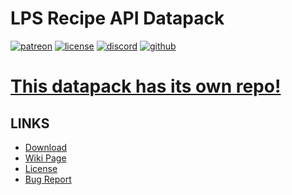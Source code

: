 # LPS Recipe API Datapack

[![patreon](https://img.shields.io/endpoint?url=https%3A%2F%2Fraw.githubusercontent.com%2Flegopitstop%2Fwebsite-files%2Fmain%2Fshields.io%2Fpatreon.json)](https://www.patreon.com/Legopitstop "Go to patreon")
[![license](https://img.shields.io/endpoint?url=https%3A%2F%2Fraw.githubusercontent.com%2Flegopitstop%2Fwebsite-files%2Fmain%2Fshields.io%2Flicense.json)](https://legopitstop.weebly.com/legopitstops-common-license-v2.html "Go to legopitstop.weebly.com")
[![discord](https://img.shields.io/discord/479902284810027008)](https://legopitstop.weebly.com/discord.html "Go to legopitstop.weebly.com")
[![github](https://img.shields.io/github/issues-raw/legopitstop/LPS-Recipe-API-Datapack)](https://github.com/legopitstop/LPS-Recipe-API-Datapack/issues "Go to Github")

# [This datapack has its own repo!](https://github.com/legopitstop/LPS-Recipe-API-Datapack)
## LINKS
- [Download](https://www.curseforge.com/minecraft/customization/legopitstops-recipe-core-datapack)
- [Wiki Page](https://github.com/legopitstop/LPS-Recipe-API-Datapack/wiki)
- [License](https://legopitstop.weebly.com/legopitstops-common-license-v2.html)
- [Bug Report](https://github.com/legopitstop/LPS-Recipe-API-Datapack/issues)